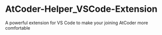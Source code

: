 # AtCoder-Helper_VSCode-Extension
A powerful extension for VS Code to make your joining AtCoder more comfortable
